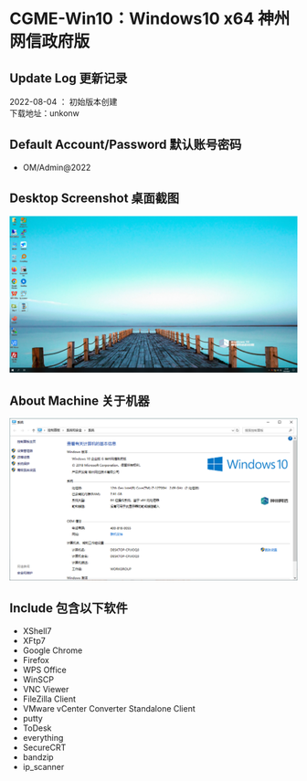 # CGME-Win10：Windows10 x64 神州网信政府版

## Update Log 更新记录
2022-08-04 ： 初始版本创建<br>
下载地址：unkonw

## Default Account/Password 默认账号密码
- OM/Admin@2022
## Desktop Screenshot 桌面截图
![](https://raw.githubusercontent.com/hz157/vSphere/main/O%26M%20System/CMGE-Win10/22A8/20220804215059.png)
## About Machine 关于机器
![](https://raw.githubusercontent.com/hz157/vSphere/main/O%26M%20System/CMGE-Win10/22A8/20220804214857.png)

## Include 包含以下软件
- XShell7
- XFtp7
- Google Chrome
- Firefox
- WPS Office
- WinSCP
- VNC Viewer
- FileZilla Client
- VMware vCenter Converter Standalone Client
- putty
- ToDesk
- everything
- SecureCRT
- bandzip
- ip_scanner


